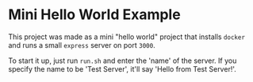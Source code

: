 # Mini Hello World Example

This project was made as a mini "hello world" project that installs `docker` and runs a small `express` server on port `3000`.

To start it up, just run `run.sh` and enter the 'name' of the server. If you specify the name to be 'Test Server', it'll say 'Hello from Test Server!'.